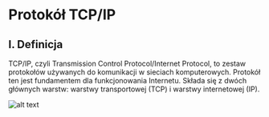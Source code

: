 # Protokół TCP/IP
## I. Definicja

TCP/IP, czyli Transmission Control Protocol/Internet Protocol, to zestaw protokołów używanych do komunikacji w sieciach komputerowych. Protokół ten jest fundamentem dla funkcjonowania Internetu. Składa się z dwóch głównych warstw: warstwy transportowej (TCP) i warstwy internetowej (IP).

![alt text](https://signal.avg.com/hs-fs/hubfs/Blog_Content/Avg/Signal/AVG%20Signal%20Images/What%20is%20TCPIP%20(Signal)/TCP-IP.png?width=1980&name=TCP-IP.png)
